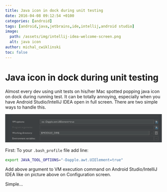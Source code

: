 ```yaml
---
title: Java icon in dock during unit testing
date: 2016-04-08 09:12:54 +0100
categories: [android]
tags: [android,java,jetbrains,ide,intellij,android studio]
image:
  path: /assets/img/intellij-idea-welcome-screen.png
  alt: java icon
author: michal_cwiklinski
toc: false
---
```


# Java icon in dock during unit testing

Almost every dev using unit tests on his/her Mac spotted popping java icon on dock during running test. It can be totally annoying, especially when you have Android Studio/IntelliJ IDEA open in full screen. There are two simple ways to handle this.

![IntelliJ IDEA](/assets/img/java-icon.png)

First: To your `.bash_profile` file add line:
```bash
export JAVA_TOOL_OPTIONS="-Dapple.awt.UIElement=true"
```

Add above argument to VM execution command on Android Studio/IntelliJ IDEA like on picture above on Configuration screen.

Simple...